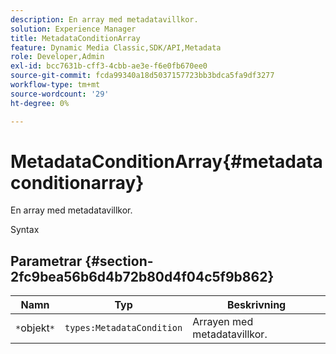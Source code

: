 ```yaml
---
description: En array med metadatavillkor.
solution: Experience Manager
title: MetadataConditionArray
feature: Dynamic Media Classic,SDK/API,Metadata
role: Developer,Admin
exl-id: bcc7631b-cff3-4cbb-ae3e-f6e0fb670ee0
source-git-commit: fcda99340a18d5037157723bb3bdca5fa9df3277
workflow-type: tm+mt
source-wordcount: '29'
ht-degree: 0%

---
```


# MetadataConditionArray{#metadataconditionarray}

En array med metadatavillkor.

Syntax

## Parametrar {#section-2fc9bea56b6d4b72b80d4f04c5f9b862}

| Namn | Typ | Beskrivning |
|---|---|---|
| `*`objekt`*` | `types:MetadataCondition` | Arrayen med metadatavillkor. |
